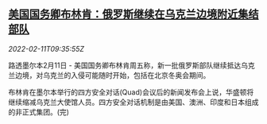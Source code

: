 <!--1644573662000-->
[美国国务卿布林肯：俄罗斯继续在乌克兰边境附近集结部队](https://cn.reuters.com/article/us-blinken-ru-ukraine-troops-0211-idCNKBS2KG0Q9)
------

<div><i>2022-02-11T09:35:55Z</i></div><p>路透墨尔本2月11日 - 美国国务卿布林肯周五称，新一批俄罗斯部队继续抵达乌克兰边境，对乌克兰的入侵可能随时开始，包括在北京冬奥会期间。</p><p>布林肯在墨尔本举行的四方安全对话(Quad)会议后的新闻发布会上说，华盛顿将继续缩减乌克兰大使馆人员。四方安全对话机制是由美国、澳洲、印度和日本组成的非正式集团。(完)</p>
